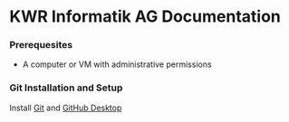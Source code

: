 # KWR Informatik AG Documentation

### Prerequesites

- A computer or VM with administrative permissions

### Git Installation and Setup

Install [Git](https://git-scm.com/download/) and [GitHub Desktop](https://desktop.github.com/)
